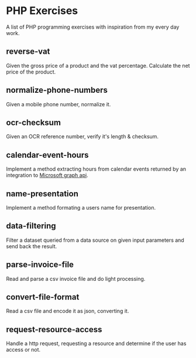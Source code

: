 # PHP Exercises
A list of PHP programming exercises with inspiration from my every day work.

## reverse-vat
Given the gross price of a product and the vat percentage. Calculate the net price of the product.

## normalize-phone-numbers
Given a mobile phone number, normalize it.

## ocr-checksum
Given an OCR reference number, verify it's length & checksum.

## calendar-event-hours
Implement a method extracting hours from calendar events returned by an integration to [Microsoft graph api](https://learn.microsoft.com/en-us/graph/api/user-list-calendars?view=graph-rest-1.0&tabs=http).  

## name-presentation
Implement a method formating a users name for presentation.

## data-filtering
Filter a dataset queried from a data source on given input parameters and send back the result.

## parse-invoice-file
Read and parse a csv invoice file and do light processing.

## convert-file-format
Read a csv file and encode it as json, converting it.

## request-resource-access
Handle a http request, requesting a resource and determine if the user has access or not.